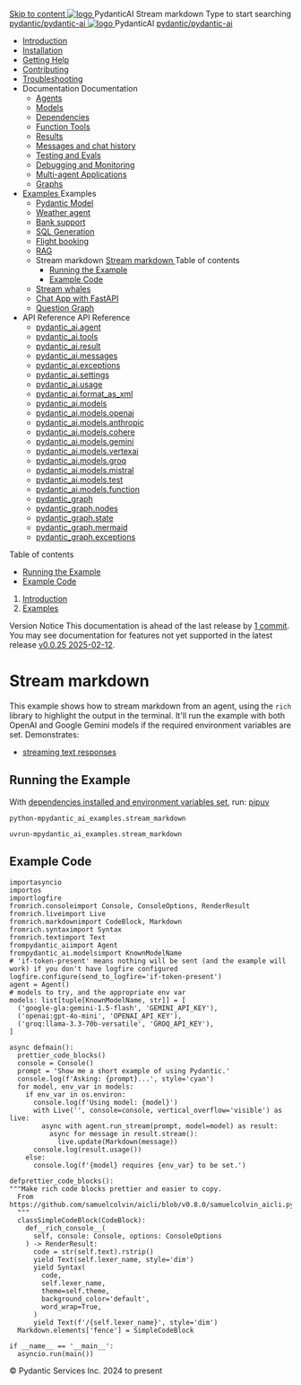 [ Skip to content ](https://ai.pydantic.dev/examples/stream-markdown/<#running-the-example>)
[ ![logo](https://ai.pydantic.dev/img/logo-white.svg) ](https://ai.pydantic.dev/examples/stream-markdown/<../..> "PydanticAI")
PydanticAI 
Stream markdown 
Type to start searching
[ pydantic/pydantic-ai  ](https://ai.pydantic.dev/examples/stream-markdown/<https:/github.com/pydantic/pydantic-ai> "Go to repository")
[ ![logo](https://ai.pydantic.dev/img/logo-white.svg) ](https://ai.pydantic.dev/examples/stream-markdown/<../..> "PydanticAI") PydanticAI 
[ pydantic/pydantic-ai  ](https://ai.pydantic.dev/examples/stream-markdown/<https:/github.com/pydantic/pydantic-ai> "Go to repository")
  * [ Introduction  ](https://ai.pydantic.dev/examples/stream-markdown/<../..>)
  * [ Installation  ](https://ai.pydantic.dev/examples/stream-markdown/install/>)
  * [ Getting Help  ](https://ai.pydantic.dev/examples/stream-markdown/help/>)
  * [ Contributing  ](https://ai.pydantic.dev/examples/stream-markdown/contributing/>)
  * [ Troubleshooting  ](https://ai.pydantic.dev/examples/stream-markdown/troubleshooting/>)
  * Documentation  Documentation 
    * [ Agents  ](https://ai.pydantic.dev/examples/stream-markdown/agents/>)
    * [ Models  ](https://ai.pydantic.dev/examples/stream-markdown/models/>)
    * [ Dependencies  ](https://ai.pydantic.dev/examples/stream-markdown/dependencies/>)
    * [ Function Tools  ](https://ai.pydantic.dev/examples/stream-markdown/tools/>)
    * [ Results  ](https://ai.pydantic.dev/examples/stream-markdown/results/>)
    * [ Messages and chat history  ](https://ai.pydantic.dev/examples/stream-markdown/message-history/>)
    * [ Testing and Evals  ](https://ai.pydantic.dev/examples/stream-markdown/testing-evals/>)
    * [ Debugging and Monitoring  ](https://ai.pydantic.dev/examples/stream-markdown/logfire/>)
    * [ Multi-agent Applications  ](https://ai.pydantic.dev/examples/stream-markdown/multi-agent-applications/>)
    * [ Graphs  ](https://ai.pydantic.dev/examples/stream-markdown/graph/>)
  * [ Examples  ](https://ai.pydantic.dev/examples/stream-markdown/<../>)
Examples 
    * [ Pydantic Model  ](https://ai.pydantic.dev/examples/stream-markdown/<../pydantic-model/>)
    * [ Weather agent  ](https://ai.pydantic.dev/examples/stream-markdown/<../weather-agent/>)
    * [ Bank support  ](https://ai.pydantic.dev/examples/stream-markdown/<../bank-support/>)
    * [ SQL Generation  ](https://ai.pydantic.dev/examples/stream-markdown/<../sql-gen/>)
    * [ Flight booking  ](https://ai.pydantic.dev/examples/stream-markdown/<../flight-booking/>)
    * [ RAG  ](https://ai.pydantic.dev/examples/stream-markdown/<../rag/>)
    * Stream markdown  [ Stream markdown  ](https://ai.pydantic.dev/examples/stream-markdown/<./>) Table of contents 
      * [ Running the Example  ](https://ai.pydantic.dev/examples/stream-markdown/<#running-the-example>)
      * [ Example Code  ](https://ai.pydantic.dev/examples/stream-markdown/<#example-code>)
    * [ Stream whales  ](https://ai.pydantic.dev/examples/stream-markdown/<../stream-whales/>)
    * [ Chat App with FastAPI  ](https://ai.pydantic.dev/examples/stream-markdown/<../chat-app/>)
    * [ Question Graph  ](https://ai.pydantic.dev/examples/stream-markdown/<../question-graph/>)
  * API Reference  API Reference 
    * [ pydantic_ai.agent  ](https://ai.pydantic.dev/examples/stream-markdown/api/agent/>)
    * [ pydantic_ai.tools  ](https://ai.pydantic.dev/examples/stream-markdown/api/tools/>)
    * [ pydantic_ai.result  ](https://ai.pydantic.dev/examples/stream-markdown/api/result/>)
    * [ pydantic_ai.messages  ](https://ai.pydantic.dev/examples/stream-markdown/api/messages/>)
    * [ pydantic_ai.exceptions  ](https://ai.pydantic.dev/examples/stream-markdown/api/exceptions/>)
    * [ pydantic_ai.settings  ](https://ai.pydantic.dev/examples/stream-markdown/api/settings/>)
    * [ pydantic_ai.usage  ](https://ai.pydantic.dev/examples/stream-markdown/api/usage/>)
    * [ pydantic_ai.format_as_xml  ](https://ai.pydantic.dev/examples/stream-markdown/api/format_as_xml/>)
    * [ pydantic_ai.models  ](https://ai.pydantic.dev/examples/stream-markdown/api/models/base/>)
    * [ pydantic_ai.models.openai  ](https://ai.pydantic.dev/examples/stream-markdown/api/models/openai/>)
    * [ pydantic_ai.models.anthropic  ](https://ai.pydantic.dev/examples/stream-markdown/api/models/anthropic/>)
    * [ pydantic_ai.models.cohere  ](https://ai.pydantic.dev/examples/stream-markdown/api/models/cohere/>)
    * [ pydantic_ai.models.gemini  ](https://ai.pydantic.dev/examples/stream-markdown/api/models/gemini/>)
    * [ pydantic_ai.models.vertexai  ](https://ai.pydantic.dev/examples/stream-markdown/api/models/vertexai/>)
    * [ pydantic_ai.models.groq  ](https://ai.pydantic.dev/examples/stream-markdown/api/models/groq/>)
    * [ pydantic_ai.models.mistral  ](https://ai.pydantic.dev/examples/stream-markdown/api/models/mistral/>)
    * [ pydantic_ai.models.test  ](https://ai.pydantic.dev/examples/stream-markdown/api/models/test/>)
    * [ pydantic_ai.models.function  ](https://ai.pydantic.dev/examples/stream-markdown/api/models/function/>)
    * [ pydantic_graph  ](https://ai.pydantic.dev/examples/stream-markdown/api/pydantic_graph/graph/>)
    * [ pydantic_graph.nodes  ](https://ai.pydantic.dev/examples/stream-markdown/api/pydantic_graph/nodes/>)
    * [ pydantic_graph.state  ](https://ai.pydantic.dev/examples/stream-markdown/api/pydantic_graph/state/>)
    * [ pydantic_graph.mermaid  ](https://ai.pydantic.dev/examples/stream-markdown/api/pydantic_graph/mermaid/>)
    * [ pydantic_graph.exceptions  ](https://ai.pydantic.dev/examples/stream-markdown/api/pydantic_graph/exceptions/>)


Table of contents 
  * [ Running the Example  ](https://ai.pydantic.dev/examples/stream-markdown/<#running-the-example>)
  * [ Example Code  ](https://ai.pydantic.dev/examples/stream-markdown/<#example-code>)


  1. [ Introduction  ](https://ai.pydantic.dev/examples/stream-markdown/<../..>)
  2. [ Examples  ](https://ai.pydantic.dev/examples/stream-markdown/<../>)


Version Notice
This documentation is ahead of the last release by [1 commit](https://ai.pydantic.dev/examples/stream-markdown/<https:/github.com/pydantic/pydantic-ai/compare/v0.0.25...main>). You may see documentation for features not yet supported in the latest release [v0.0.25 2025-02-12](https://ai.pydantic.dev/examples/stream-markdown/<https:/github.com/pydantic/pydantic-ai/releases/tag/v0.0.25>). 
# Stream markdown
This example shows how to stream markdown from an agent, using the `rich`[](https://ai.pydantic.dev/examples/stream-markdown/<https:/github.com/Textualize/rich>) library to highlight the output in the terminal.
It'll run the example with both OpenAI and Google Gemini models if the required environment variables are set.
Demonstrates:
  * [streaming text responses](https://ai.pydantic.dev/examples/stream-markdown/results/#streaming-text>)


## Running the Example
With [dependencies installed and environment variables set](https://ai.pydantic.dev/examples/stream-markdown/<../#usage>), run:
[pip](https://ai.pydantic.dev/examples/stream-markdown/<#__tabbed_1_1>)[uv](https://ai.pydantic.dev/examples/stream-markdown/<#__tabbed_1_2>)
```
python-mpydantic_ai_examples.stream_markdown

```

```
uvrun-mpydantic_ai_examples.stream_markdown

```

## Example Code
```
importasyncio
importos
importlogfire
fromrich.consoleimport Console, ConsoleOptions, RenderResult
fromrich.liveimport Live
fromrich.markdownimport CodeBlock, Markdown
fromrich.syntaximport Syntax
fromrich.textimport Text
frompydantic_aiimport Agent
frompydantic_ai.modelsimport KnownModelName
# 'if-token-present' means nothing will be sent (and the example will work) if you don't have logfire configured
logfire.configure(send_to_logfire='if-token-present')
agent = Agent()
# models to try, and the appropriate env var
models: list[tuple[KnownModelName, str]] = [
  ('google-gla:gemini-1.5-flash', 'GEMINI_API_KEY'),
  ('openai:gpt-4o-mini', 'OPENAI_API_KEY'),
  ('groq:llama-3.3-70b-versatile', 'GROQ_API_KEY'),
]

async defmain():
  prettier_code_blocks()
  console = Console()
  prompt = 'Show me a short example of using Pydantic.'
  console.log(f'Asking: {prompt}...', style='cyan')
  for model, env_var in models:
    if env_var in os.environ:
      console.log(f'Using model: {model}')
      with Live('', console=console, vertical_overflow='visible') as live:
        async with agent.run_stream(prompt, model=model) as result:
          async for message in result.stream():
            live.update(Markdown(message))
      console.log(result.usage())
    else:
      console.log(f'{model} requires {env_var} to be set.')

defprettier_code_blocks():
"""Make rich code blocks prettier and easier to copy.
  From https://github.com/samuelcolvin/aicli/blob/v0.8.0/samuelcolvin_aicli.py#L22
  """
  classSimpleCodeBlock(CodeBlock):
    def__rich_console__(
      self, console: Console, options: ConsoleOptions
    ) -> RenderResult:
      code = str(self.text).rstrip()
      yield Text(self.lexer_name, style='dim')
      yield Syntax(
        code,
        self.lexer_name,
        theme=self.theme,
        background_color='default',
        word_wrap=True,
      )
      yield Text(f'/{self.lexer_name}', style='dim')
  Markdown.elements['fence'] = SimpleCodeBlock

if __name__ == '__main__':
  asyncio.run(main())

```

© Pydantic Services Inc. 2024 to present 
